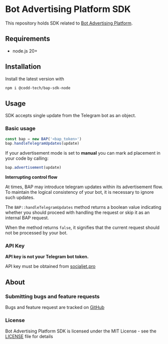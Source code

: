 # Bot Advertising Platform SDK

This repository holds SDK related to
[Bot Advertising Platform](https://publisher.socialjet.pro/).

## Requirements

- node.js 20+

## Installation

Install the latest version with

```bash
npm i @codd-tech/bap-sdk-node
```
## Usage

SDK accepts single update from the Telegram bot as an object.

### Basic usage

```js
const bap = new BAP('<bap_token>')
bap.handleTelegramUpdates(update)
```

If your advertisement mode is set to **manual** you can mark ad placement in your code by calling:
```js
bap.advertisement(update)
```

**Interrupting control flow**

At times, BAP may introduce telegram updates within its advertisement flow. To maintain the logical consistency of your bot, it is necessary to ignore such updates.  

The `BAP::handleTelegramUpdates` method returns a boolean value indicating whether you should proceed with handling the request or skip it as an internal BAP request.

When the method returns `false`, it signifies that the current request should not be processed by your bot.

### API Key

**API key is not your Telegram bot token.**

API key must be obtained from [socialjet.pro](https://publisher.socialjet.pro/)

## About

### Submitting bugs and feature requests

Bugs and feature request are tracked on [GitHub](https://github.com/codd-tech/bap-sdk-node)

### License

Bot Advertising Platform SDK is licensed under the MIT License - see the [LICENSE](LICENSE) file for details

